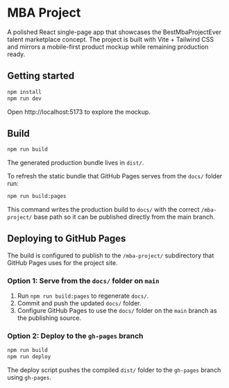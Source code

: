 # MBA Project

A polished React single-page app that showcases the BestMbaProjectEver talent marketplace concept. The project is built with Vite + Tailwind CSS and mirrors a mobile-first product mockup while remaining production ready.

## Getting started

```bash
npm install
npm run dev
```

Open http://localhost:5173 to explore the mockup.

## Build

```bash
npm run build
```

The generated production bundle lives in `dist/`.

To refresh the static bundle that GitHub Pages serves from the `docs/` folder run:

```bash
npm run build:pages
```

This command writes the production build to `docs/` with the correct `/mba-project/` base path so it can be published directly from the main branch.

## Deploying to GitHub Pages

The build is configured to publish to the `/mba-project/` subdirectory that GitHub Pages uses for the project site.

### Option 1: Serve from the `docs/` folder on `main`

1. Run `npm run build:pages` to regenerate `docs/`.
2. Commit and push the updated `docs/` folder.
3. Configure GitHub Pages to use the `docs/` folder on the `main` branch as the publishing source.

### Option 2: Deploy to the `gh-pages` branch

```bash
npm run build
npm run deploy
```

The deploy script pushes the compiled `dist/` folder to the `gh-pages` branch using `gh-pages`.
